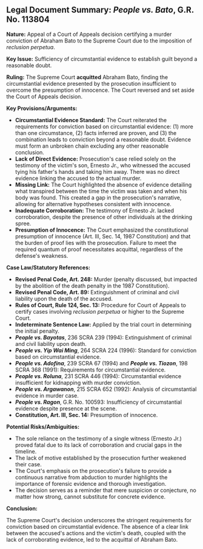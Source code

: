 ## Legal Document Summary: *People vs. Bato*, G.R. No. 113804

**Nature:** Appeal of a Court of Appeals decision certifying a murder conviction of Abraham Bato to the Supreme Court due to the imposition of *reclusion perpetua*.

**Key Issue:** Sufficiency of circumstantial evidence to establish guilt beyond a reasonable doubt.

**Ruling:** The Supreme Court **acquitted** Abraham Bato, finding the circumstantial evidence presented by the prosecution insufficient to overcome the presumption of innocence. The Court reversed and set aside the Court of Appeals decision.

**Key Provisions/Arguments:**

*   **Circumstantial Evidence Standard:** The Court reiterated the requirements for conviction based on circumstantial evidence: (1) more than one circumstance, (2) facts inferred are proven, and (3) the combination leads to conviction beyond a reasonable doubt. Evidence must form an unbroken chain excluding any other reasonable conclusion.
*   **Lack of Direct Evidence:** Prosecution's case relied solely on the testimony of the victim's son, Ernesto Jr., who witnessed the accused tying his father's hands and taking him away. There was no direct evidence linking the accused to the actual murder.
*   **Missing Link:** The Court highlighted the absence of evidence detailing what transpired between the time the victim was taken and when his body was found. This created a gap in the prosecution's narrative, allowing for alternative hypotheses consistent with innocence.
*   **Inadequate Corroboration:** The testimony of Ernesto Jr. lacked corroboration, despite the presence of other individuals at the drinking spree.
*   **Presumption of Innocence:**  The Court emphasized the constitutional presumption of innocence (Art. III, Sec. 14, 1987 Constitution) and that the burden of proof lies with the prosecution.  Failure to meet the required quantum of proof necessitates acquittal, regardless of the defense's weakness.

**Case Law/Statutory References:**

*   **Revised Penal Code, Art. 248:** Murder (penalty discussed, but impacted by the abolition of the death penalty in the 1987 Constitution).
*   **Revised Penal Code, Art. 89:** Extinguishment of criminal and civil liability upon the death of the accused.
*   **Rules of Court, Rule 124, Sec. 13:** Procedure for Court of Appeals to certify cases involving *reclusion perpetua* or higher to the Supreme Court.
*   **Indeterminate Sentence Law:** Applied by the trial court in determining the initial penalty.
*   ***People vs. Bayotas***, 236 SCRA 239 (1994): Extinguishment of criminal and civil liability upon death.
*   ***People vs. Yip Wai Ming***, 264 SCRA 224 (1996): Standard for conviction based on circumstantial evidence.
*   ***People vs. Adofina***, 239 SCRA 67 (1994) and ***People vs. Tiozon***, 198 SCRA 368 (1991): Requirements for circumstantial evidence.
*   ***People vs. Roluna***, 231 SCRA 446 (1994): Circumstantial evidence insufficient for kidnapping with murder conviction.
*   ***People vs. Argawanon***, 215 SCRA 652 (1992): Analysis of circumstantial evidence in murder case.
*   ***People vs. Ragon***, G.R. No. 100593: Insufficiency of circumstantial evidence despite presence at the scene.
*   **Constitution, Art. III, Sec. 14:** Presumption of innocence.

**Potential Risks/Ambiguities:**

*   The sole reliance on the testimony of a single witness (Ernesto Jr.) proved fatal due to its lack of corroboration and crucial gaps in the timeline.
*   The lack of motive established by the prosecution further weakened their case.
*   The Court's emphasis on the prosecution's failure to provide a continuous narrative from abduction to murder highlights the importance of forensic evidence and thorough investigation.
*   The decision serves as a reminder that mere suspicion or conjecture, no matter how strong, cannot substitute for concrete evidence.

**Conclusion:**

The Supreme Court's decision underscores the stringent requirements for conviction based on circumstantial evidence. The absence of a clear link between the accused's actions and the victim's death, coupled with the lack of corroborating evidence, led to the acquittal of Abraham Bato.
